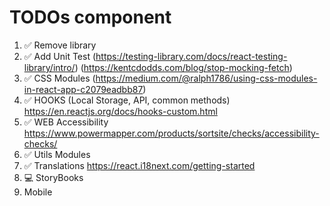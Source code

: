 # TODOs <Range /> component

1. ✅ Remove library
2. ✅ Add Unit Test 
   (https://testing-library.com/docs/react-testing-library/intro/)
   (https://kentcdodds.com/blog/stop-mocking-fetch)
3. ✅ CSS Modules 
   (https://medium.com/@ralph1786/using-css-modules-in-react-app-c2079eadbb87)
4. ✅ HOOKS (Local Storage, API, common methods)
   https://en.reactjs.org/docs/hooks-custom.html
5. ✅ WEB Accessibility
   https://www.powermapper.com/products/sortsite/checks/accessibility-checks/
6. ✅ Utils Modules
7. ✅ Translations
   https://react.i18next.com/getting-started
8. 💻 StoryBooks
9. Mobile